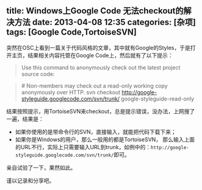 title: Windows上Google Code 无法checkout的解决方法
date: 2013-04-08 12:35 
categories: [杂项]
tags: [Google Code,TortoiseSVN]
---

突然在OSC上看到一篇关于代码风格的文章，其中就有Google的Styles，于是打开主页，结果相关内容托管在Google Code上，然后就有了以下提示：

>Use this command to anonymously check out the latest project source code:

>\# Non-members may check out a read-only working copy anonymously over HTTP.
svn checkout http://google-styleguide.googlecode.com/svn/trunk/ google-styleguide-read-only

结果按照提示，用TortoiseSVN来checkout，总是提示错误，没办法，上网搜了一遍，结果是：

- 如果你使用的是带命令行的SVN，直接输入，就能把代码下载下来；
- 如果你是Windows的用户，那么一般用的都是TortoiseSVN， 那么输入上面的URL不行，实际上只需要输入URL到trunk，如例中的：`http://google-styleguide.googlecode.com/svn/trunk/`即可。

亲自试验了一下，果然如此。

谨以记录和分享吧。